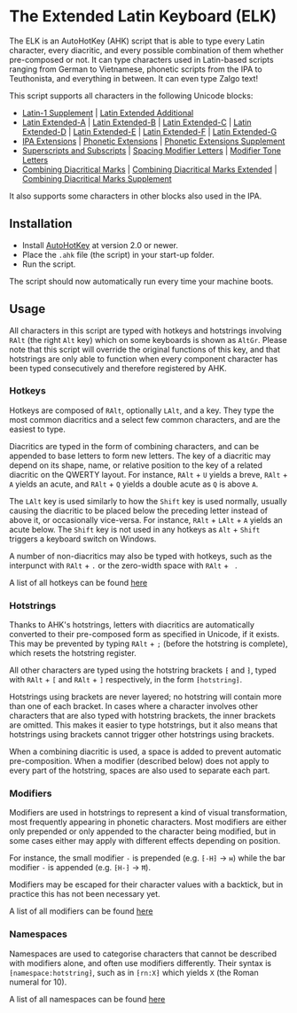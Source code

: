 # The Extended Latin Keyboard (ELK)

The ELK is an AutoHotKey (AHK) script that is able to type every Latin character, every diacritic, and every possible combination of them whether pre-composed or not. It can type characters used in Latin-based scripts ranging from German to Vietnamese, phonetic scripts from the IPA to Teuthonista, and everything in between. It can even type Zalgo text!

This script supports all characters in the following Unicode blocks:
* [Latin-1 Supplement](https://en.wikipedia.org/wiki/Latin-1_Supplement) | [Latin Extended Additional](https://en.wikipedia.org/wiki/Latin_Extended_Additional)
* [Latin Extended-A](https://en.wikipedia.org/wiki/Latin_Extended-A) | [Latin Extended-B](https://en.wikipedia.org/wiki/Latin_Extended-B) | [Latin Extended-C](https://en.wikipedia.org/wiki/Latin_Extended-C) | [Latin Extended-D](https://en.wikipedia.org/wiki/Latin_Extended-D) | [Latin Extended-E](https://en.wikipedia.org/wiki/Latin_Extended-E) | [Latin Extended-F](https://en.wikipedia.org/wiki/Latin_Extended-F) | [Latin Extended-G](https://en.wikipedia.org/wiki/Latin_Extended-G)
* [IPA Extensions](https://en.wikipedia.org/wiki/IPA_Extensions) | [Phonetic Extensions](https://en.wikipedia.org/wiki/Phonetic_Extensions) | [Phonetic Extensions Supplement](https://en.wikipedia.org/wiki/Phonetic_Extensions_Supplement)
* [Superscripts and Subscripts](https://en.wikipedia.org/wiki/Superscripts_and_Subscripts) | [Spacing Modifier Letters](https://en.wikipedia.org/wiki/Spacing_Modifier_Letters) | [Modifier Tone Letters](https://en.wikipedia.org/wiki/Modifier_Tone_Letters)
* [Combining Diacritical Marks](https://en.wikipedia.org/wiki/Combining_Diacritical_Marks) | [Combining Diacritical Marks Extended](https://en.wikipedia.org/wiki/Combining_Diacritical_Marks_Extended) | [Combining Diacritical Marks Supplement](https://en.wikipedia.org/wiki/Combining_Diacritical_Marks_Supplement)

It also supports some characters in other blocks also used in the IPA.

## Installation
* Install [AutoHotKey](https://www.autohotkey.com/) at version 2.0 or newer.
* Place the `.ahk` file (the script) in your start-up folder.
* Run the script.

The script should now automatically run every time your machine boots.

## Usage
All characters in this script are typed with hotkeys and hotstrings involving `RAlt` (the right `Alt` key) which on some keyboards is shown as `AltGr`. Please note that this script will override the original functions of this key, and that hotstrings are only able to function when every component character has been typed consecutively and therefore registered by AHK.

### Hotkeys
Hotkeys are composed of `RAlt`, optionally `LAlt`, and a key. They type the most common diacritics and a select few common characters, and are the easiest to type.

Diacritics are typed in the form of combining characters, and can be appended to base letters to form new letters. The key of a diacritic may depend on its shape, name, or relative position to the key of a related diacritic on the QWERTY layout. For instance, `RAlt` + `U` yields a  breve, `RAlt` + `A` yields an acute, and `RAlt` + `Q` yields a double acute as `Q` is above `A`.

The `LAlt` key is used similarly to how the `Shift` key is used normally, usually causing the diacritic to be placed below the preceding letter instead of above it, or occasionally vice-versa. For instance, `RAlt` + `LAlt` + `A` yields an acute below. The `Shift` key is not used in any hotkeys as `Alt` + `Shift` triggers a keyboard switch on Windows.

A number of non-diacritics may also be typed with hotkeys, such as the interpunct with `RAlt` + `.` or the zero-width space with `RAlt` + ` `.

A list of all hotkeys can be found [here](Hotkeys.md)

### Hotstrings

Thanks to AHK's hotstrings, letters with diacritics are automatically converted to their pre-composed form as specified in Unicode, if it exists. This may be prevented by typing `RAlt` + `;` (before the hotstring is complete), which resets the hotstring register.

All other characters are typed using the hotstring brackets `⁅` and `⁆`, typed with `RAlt` + `[` and `RAlt` + `]` respectively, in the form `⁅hotstring⁆`.

Hotstrings using brackets are never layered; no hotstring will contain more than one of each bracket. In cases where a character involves other characters that are also typed with hotstring brackets, the inner brackets are omitted. This makes it easier to type hotstrings, but it also means that hotstrings using brackets cannot trigger other hotstrings using brackets.

When a combining diacritic is used, a space is added to prevent automatic pre-composition. When a modifier (described below) does not apply to every part of the hotstring, spaces are also used to separate each part.

### Modifiers
Modifiers are used in hotstrings to represent a kind of visual transformation, most frequently appearing in phonetic characters. Most modifiers are either only prepended or only appended to the character being modified, but in some cases either may apply with different effects depending on position.

For instance, the small modifier `-` is prepended (e.g. `⁅-H⁆` -> `ʜ`) while the bar modifier `-` is appended (e.g. `⁅H-⁆` -> `Ħ`).

Modifiers may be escaped for their character values with a backtick, but in practice this has not been necessary yet.

A list of all modifiers can be found [here](Modifiers.md)

### Namespaces
Namespaces are used to categorise characters that cannot be described with modifiers alone, and often use modifiers differently. Their syntax is `⁅namespace:hotstring⁆`, such as in `⁅rn:X⁆` which yields `Ⅹ` (the Roman numeral for 10).

A list of all namespaces can be found [here](Namespaces.md)

